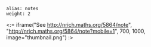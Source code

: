 ````
alias: notes
weight: 2
````

<:= iframe("See http://nrich.maths.org/5864/note", "http://nrich.maths.org/5864/note?mobile=1", 700, 1000, image="thumbnail.png") :>